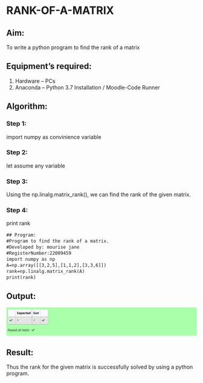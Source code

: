 # RANK-OF-A-MATRIX
## Aim:
To write a python program to find the rank of a matrix
## Equipment’s required:
1. 	Hardware – PCs
2. 	Anaconda – Python 3.7 Installation / Moodle-Code Runner
## Algorithm:
### Step 1: 
import numpy as convinience variable
### Step 2:
let assume any variable 
### Step 3:
 Using the np.linalg.matrix_rank(), we can find the rank of the given matrix.
### Step 4: 
print rank
```
## Program:
#Program to find the rank of a matrix.
#Developed by: mourise jane
#RegisterNumber:22009459
import numpy as np
A=np.array([[3,2,5],[1,1,2],[3,3,6]])
rank=np.linalg.matrix_rank(A)
print(rank)
```
## Output:
![output](./Screenshot%20(5).png)
## Result:
Thus the rank for the given matrix is successfully solved by  using a python program.

